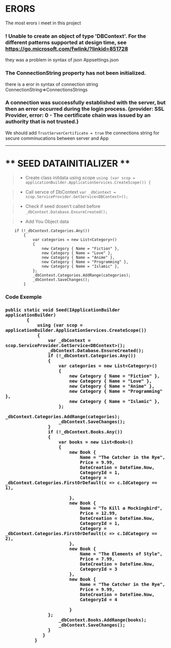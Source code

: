 # ERORS
The most erors i meet in this project
### ! Unable to create an object of type 'DBContext'. For the different patterns supported at design time, see https://go.microsoft.com/fwlink/?linkid=851728
they was a problem in syntax of json Appsettings.json 

### The ConnectionString property has not been initialized.
there is a eror in syntax of connection string ConnectionString=>ConnectionsStrings 

### A connection was successfully established with the server, but then an error occurred during the login process. (provider: SSL Provider, error: 0 - The certificate chain was issued by an authority that is not trusted.)
We should add ` TrustServerCertificate = true ` the connections string for secure comminucations between server and App



<hr> 

# ** SEED DATAINITIALIZER **
> - Create class initdata using scope
``` using (var scop = applicationBuilder.ApplicationServices.CreateScope()) { ``` 

> - Call servce of DbContext 
` var _dbContext = scop.ServiceProvider.GetService<DBContext>(); `

> - Check if seed dosen't called before 
` _dbContext.Database.EnsureCreated(); `

> - Add You Object data 
```
    if (!_dbContext.Categories.Any())
        {
            var categories = new List<Category>()
            {
                new Category { Name = "Fiction" },
                new Category { Name = "Love" },
                new Category { Name = "Anime" },
                new Category { Name = "Programming" },
                new Category { Name = "Islamic" },
            };
            _dbContext.Categories.AddRange(categories);
            _dbContext.SaveChanges();
        }
```

<h3> Code Exemple <h3>

```
public static void Seed(IApplicationBuilder applicationBuilder)
        {
            using (var scop = applicationBuilder.ApplicationServices.CreateScope())
            {
                var _dbContext = scop.ServiceProvider.GetService<DBContext>();
                _dbContext.Database.EnsureCreated();
                if (!_dbContext.Categories.Any())
                {
                    var categories = new List<Category>()
                    {
                        new Category { Name = "Fiction" },
                        new Category { Name = "Love" },
                        new Category { Name = "Anime" },
                        new Category { Name = "Programming" },
                        new Category { Name = "Islamic" },
                    };
                    _dbContext.Categories.AddRange(categories);
                    _dbContext.SaveChanges();
                }
                if (!_dbContext.Books.Any())
                {
                    var books = new List<Book>()
                    {
                        new Book {
                            Name = "The Catcher in the Rye",
                            Price = 9.99,
                            DateCreation = DateTime.Now,
                            CategoryId = 1,
                            Category = _dbContext.Categories.FirstOrDefault(c => c.IdCategory == 1),

                        },
                        new Book {
                            Name = "To Kill a Mockingbird",
                            Price = 12.99,
                            DateCreation = DateTime.Now,
                            CategoryId = 1,
                            Category = _dbContext.Categories.FirstOrDefault(c => c.IdCategory == 2),
                        },
                        new Book {
                            Name = "The Elements of Style",
                            Price = 7.99,
                            DateCreation = DateTime.Now,
                            CategoryId = 3
                        },
                        new Book {
                            Name = "The Catcher in the Rye",
                            Price = 9.99,
                            DateCreation = DateTime.Now,
                            CategoryId = 4

                        }
                };
                    _dbContext.Books.AddRange(books);
                    _dbContext.SaveChanges();
                }
              }
           }
```
